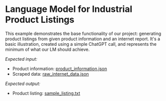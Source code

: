 # Language Model for Industrial Product Listings

This example demonstrates the base functionality of our project: generating product listings from given product information and an internet report. It's a basic illustration, created using a simple ChatGPT call, and represents the minimum of what our LM should achieve.

*Expected input:*
- Product information: [product_information.json](product_information.json)
- Scraped data: [raw_internet_data.json](raw_internet_data.json)

*Expected output:*
- Product listing: [sample_listing.txt](sample_listing.txt)
